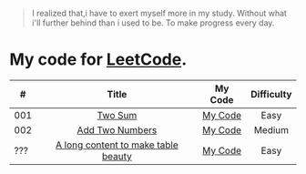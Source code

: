 > I realized that,i have to exert myself more in my study.
Without what i'll further behind than i used to be.
To make progress every day.


# My code for [LeetCode](https://leetcode.com/problemset/algorithms/).

| # | Title | My Code | Difficulty |
|---|:---:|:---:|:---:|
| 001 | [Two Sum](https://leetcode.com/problems/two-sum/) | [My Code](https://github.com/shalldie/LeetCode/blob/master/mycode/001%20Two%20Sum/twosum.js) | Easy |
| 002 | [Add Two Numbers](https://leetcode.com/problems/add-two-numbers/) | [My Code](mycode/01%20Two%20Sum/twosum.js) | Medium |
| ??? | [A long content to make table beauty](javascript:void(0)) | [My Code](javascript:void(0)) | Easy |

